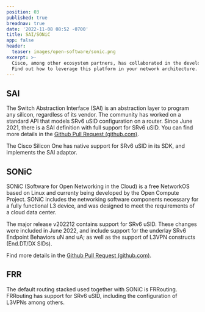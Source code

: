 ```yaml
---
position: 03
published: true
breadnav: true
date: '2022-11-08 08:52 -0700'
title: SAI/SONiC
app: false
header:
  teaser: images/open-software/sonic.png
excerpt: >-
  Cisco, among other ecosystem partners, has collaborated in the development of the SRv6 uSID implementation in SONiC/SAI.
  Find out how to leverage this platform in your network architecture.
---
```


## SAI

The Switch Abstraction Interface (SAI) is an abstraction layer to program any silicon, regardless of its vendor. The community has worked on a standard API that models SRv6 uSID configuration on a router.
Since June 2021, there is a SAI definition with full support for SRv6 uSID. You can find more details in the [Github Pull Request (github.com)](https://github.com/opencomputeproject/SAI/pull/1231).

The Cisco Silicon One has native support for SRv6 uSID in its SDK, and implements the SAI adaptor.

## SONiC

SONiC (Software for Open Networking in the Cloud) is a free NetworkOS based on Linux and currenty being developed by the Open Compute Project. SONiC includes the networking software components necessary for a fully functional L3 device, and was designed to meet the requirements of a cloud data center.

The major release v202212 contains support for SRv6 uSID. These changes were included in June 2022, and include support for the underlay SRv6 Endpoint Behaviors uN and uA; as well as the support of L3VPN constructs (End.DT/DX SIDs). 

Find more details in the [Github Pull Request (github.com)](https://github.com/sonic-net/sonic-swss/pull/2335).

## FRR

The default routing stacked used together with SONiC is FRRouting. FRRouting has support for SRv6 uSID, including the configuration of L3VPNs among others. 
